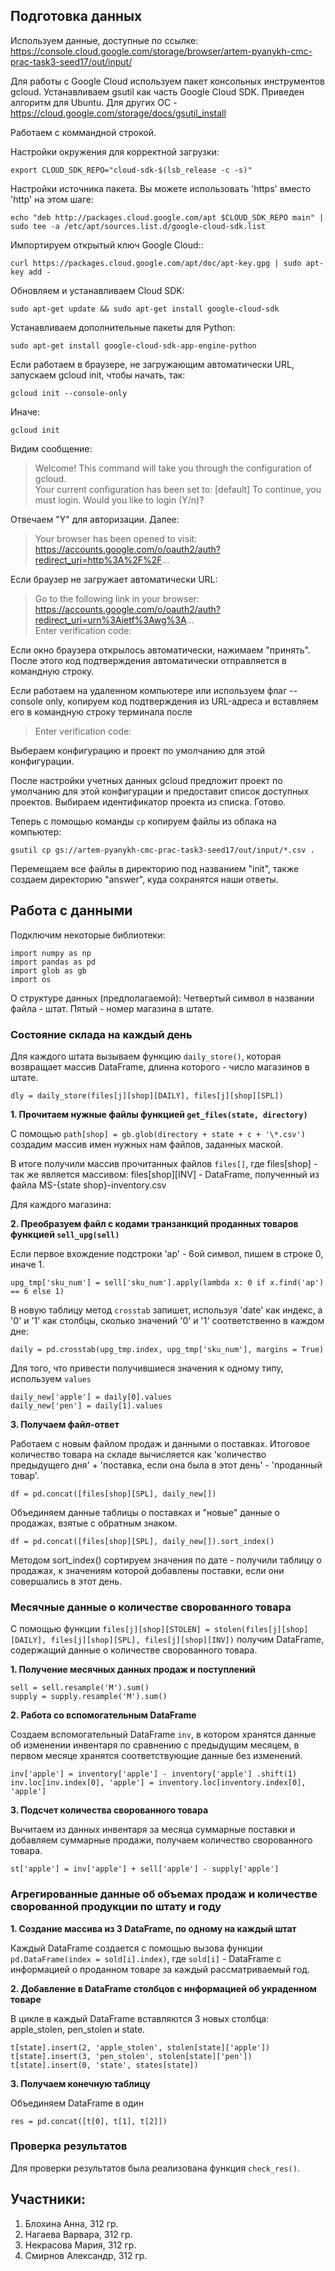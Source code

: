 Подготовка данных    
----------------------------------------

Используем данные, доступные по ссылке:  
<https://console.cloud.google.com/storage/browser/artem-pyanykh-cmc-prac-task3-seed17/out/input/>   

Для работы с Google Cloud используем пакет консольных инструментов gcloud. Устанавливаем gsutil как часть Google Cloud SDK.
Приведен алгоритм для Ubuntu. Для других ОС - <https://cloud.google.com/storage/docs/gsutil_install>

Работаем с коммандной строкой.

Настройки окружения для корректной загрузки:

    export CLOUD_SDK_REPO="cloud-sdk-$(lsb_release -c -s)"

Настройки источника пакета. Вы можете использовать 'https' вместо 'http' на этом шаге:

    echo "deb http://packages.cloud.google.com/apt $CLOUD_SDK_REPO main" | sudo tee -a /etc/apt/sources.list.d/google-cloud-sdk.list

Импортируем открытый ключ Google Cloud::

    curl https://packages.cloud.google.com/apt/doc/apt-key.gpg | sudo apt-key add -
    
Обновляем и устанавливаем Cloud SDK:

    sudo apt-get update && sudo apt-get install google-cloud-sdk

Устанавливаем дополнительные пакеты для Python:

    sudo apt-get install google-cloud-sdk-app-engine-python
    
Если работаем в браузере, не загружающим автоматически URL, запускаем gcloud init, чтобы начать, так:

    gcloud init --console-only
   
Иначе:

    gcloud init
    
Видим сообщение:

>Welcome! This command will take you through the configuration of gcloud.   
>Your current configuration has been set to: [default] 
>To continue, you must login. Would you like to login (Y/n)?

Отвечаем "Y" для авторизации. Далее: 

>Your browser has been opened to visit:  
>https://accounts.google.com/o/oauth2/auth?redirect_uri=http%3A%2F%2F...

Если браузер не загружает автоматически URL:

>Go to the following link in your browser:  
>https://accounts.google.com/o/oauth2/auth?redirect_uri=urn%3Aietf%3Awg%3A...  
>Enter verification code:

Если окно браузера открылось автоматически, нажимаем "принять". 
После этого код подтверждения автоматически отправляется в командную строку.

Если работаем на удаленном компьютере или используем флаг --console only, копируем код подтверждения из URL-адреса
и вставляем его в командную строку терминала после

>Enter verification code:

Выбераем конфигурацию и проект по умолчанию для этой конфигурации.

После настройки учетных данных gcloud предложит проект по умолчанию для этой конфигурации и предоставит список доступных проектов. 
Выбираем идентификатор проекта из списка. Готово.

Теперь с помощью команды `cp` копируем файлы из облака на компьютер:

    gsutil cp gs://artem-pyanykh-cmc-prac-task3-seed17/out/input/*.csv .
    
Перемещаем все файлы в директорию под названием "init", также создаем директорию "answer", куда сохранятся наши ответы.
    
 Работа с данными
 -----------------------------
 Подключим некоторые библиотеки:
 
    import numpy as np
    import pandas as pd
    import glob as gb 
    import os
 
О структуре данных (предполагаемой): Четвертый символ в названии файла - штат. Пятый - номер магазина в штате. 

### Состояние склада на каждый день

Для каждого штата вызываем функцию `daily_store()`, которая возвращает массив DataFrame, длинна которого - число магазинов в штате. 

    dly = daily_store(files[j][shop][DAILY], files[j][shop][SPL])

**1. Прочитаем нужные файлы функцией `get_files(state, directory)`**

С помощью `path[shop] = gb.glob(directory + state + c + '\*.csv')` создадим массив имен нужных нам файлов, заданных маской.

В итоге получили массив прочитанных файлов `files[]`, где files\[shop] - так же является массивом: files\[shop]\[INV] - DataFrame, полученный из файла MS-{state shop}-inventory.csv  

Для каждого магазина:

**2. Преобразуем файл с кодами транзанкций проданных товаров функцией `sell_upg(sell)`**

Если первое вхождение подстроки 'ap' - 6ой символ, пишем в строке 0, иначе 1.

    upg_tmp['sku_num'] = sell['sku_num'].apply(lambda x: 0 if x.find('ap') == 6 else 1)
 
В новую таблицу метод `crosstab` запишет, используя 'date' как индекс, а '0' и '1' как столбцы, сколько значений '0' и '1' соответственно в каждом дне:
    
    daily = pd.crosstab(upg_tmp.index, upg_tmp['sku_num'], margins = True)
    
Для того, что привести получившиеся значения к одному типу, используем `values`

    daily_new['apple'] = daily[0].values
    daily_new['pen'] = daily[1].values
    
**3. Получаем файл-ответ**

Работаем с новым файлом продаж и данными о поставках. Итоговое количество товара на складе вычисляется как 'количество предыдущего дня' + 'поставка, если она была в этот день' - 'проданный товар'.

    df = pd.concat([files[shop][SPL], daily_new[])
    
Объединяем данные таблицы о поставках и "новые" данные о продажах, взятые с обратным знаком.

    df = pd.concat([files[shop][SPL], daily_new[]).sort_index()
    
Методом sort_index() сортируем значения по дате - получили таблицу о продажах, к значениям которой добавлены поставки, если они совершались в этот день.
 
###  Месячные данные о количестве сворованного товара ###

С помощью функции `files[j][shop][STOLEN] = stolen(files[j][shop][DAILY], files[j][shop][SPL], files[j][shop][INV])` получим DataFrame, содержащий данные о количестве сворованного товара.

**1. Получение месячных данных продаж и поступлений**

    sell = sell.resample('M').sum()
    supply = supply.resample('M').sum()

**2. Работа со вспомогательным DataFrame**

Создаем вспомогательный DataFrame `inv`, в котором хранятся данные об изменении инвентаря по сравнению с предыдущим месяцем, в первом месяце хранятся соответствующие данные без изменений. 
    
    inv['apple'] = inventory['apple'] - inventory['apple'] .shift(1)
    inv.loc[inv.index[0], 'apple'] = inventory.loc[inventory.index[0], 'apple']
    
**3. Подсчет количества сворованного товара**

Вычитаем из данных инвентаря за месяца суммарные поставки и добавляем суммарные продажи, получаем количество сворованного товара.
    
    st['apple'] = inv['apple'] + sell['apple'] - supply['apple']
    
    
    
###  Агрегированные данные об объемах продаж и количестве сворованной продукции по штату и году ###

**1. Создание массива из 3 DataFrame, по одному на каждый штат**

Каждый DataFrame создается с помощью вызова функции  `pd.DataFrame(index = sold[i].index)`, где `sold[i]` - DataFrame с информацией о проданном товаре за каждый рассматриваемый год.

**2. Добавление в DataFrame столбцов с информацией об украденном товаре**

В цикле в каждый DataFrame вставляются 3 новых столбца: apple_stolen, pen_stolen и state. 
    
    t[state].insert(2, 'apple_stolen', stolen[state]['apple'])
    t[state].insert(3, 'pen_stolen', stolen[state]['pen'])
    t[state].insert(0, 'state', states[state])
    
**3. Получаем конечную таблицу**

Объединяем DataFrame в один

    res = pd.concat([t[0], t[1], t[2]])
    

### Проверка результатов ### 

Для проверки результатов была реализована функция `check_res()`.
 
 
 
 
## Участники: 

1. Блохина Анна, 312 гр.
2. Нагаева Варвара, 312 гр.
3. Некрасова Мария, 312 гр.
4. Смирнов Александр, 312 гр.
